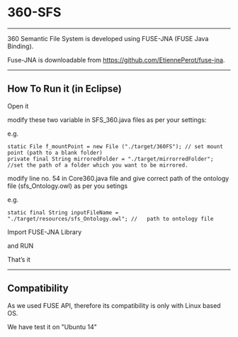 # 360-SFS


-----------------------------

360 Semantic File System is developed using FUSE-JNA (FUSE Java Binding). 

Fuse-JNA is downloadable from https://github.com/EtiennePerot/fuse-jna. 


--------------------------

How To Run it (in Eclipse)
-------------------------
Open it  

modify these two variable in SFS_360.java files as per your settings:

e.g.

	static File f_mountPoint = new File ("./target/360FS"); // set mount point (path to a blank folder)
	private final String mirroredFolder = "./target/mirrorredFolder";  //set the path of a folder which you want to be mirrored.	


modify line no. 54 in Core360.java file and give correct path of the ontology file (sfs_Ontology.owl) as per you setings

e.g.

	static final String inputFileName = "./target/resources/sfs_Ontology.owl"; //	path to ontology file


	
Import FUSE-JNA Library

and RUN 

That’s it 



--------------------------

Compatibility
-------------------------

As we used FUSE API, therefore its compatibility is only with Linux based OS.

We have test it on  "Ubuntu 14" 



